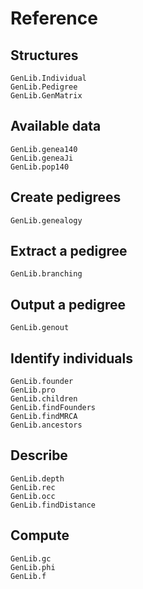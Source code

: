 # Reference

## Structures
```@docs
GenLib.Individual
GenLib.Pedigree
GenLib.GenMatrix
```

## Available data
```@docs
GenLib.genea140
GenLib.geneaJi
GenLib.pop140
```

## Create pedigrees
```@docs
GenLib.genealogy
```

## Extract a pedigree
```@docs
GenLib.branching
```

## Output a pedigree
```@docs
GenLib.genout
```

## Identify individuals
```@docs
GenLib.founder
GenLib.pro
GenLib.children
GenLib.findFounders
GenLib.findMRCA
GenLib.ancestors
```

## Describe
```@docs
GenLib.depth
GenLib.rec
GenLib.occ
GenLib.findDistance
```

## Compute
```@docs
GenLib.gc
GenLib.phi
GenLib.f
```